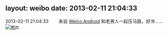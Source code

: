 layout: weibo
date: 2013-02-11 21:04:33
---
<meta name="referrer" content="no-referrer" />

2013-02-11 21:04:33  &nbsp;&nbsp;&nbsp;&nbsp;&nbsp;&nbsp; 来自 <a href="http://app.weibo.com/t/feed/l4RWD" rel="nofollow">Weico.Android</a>
和老男人一起压马路，好冷…… ​​​
![图片](https://ww3.sinaimg.cn/large/6d2a6003jw1e1prnbezbrj.jpg)
